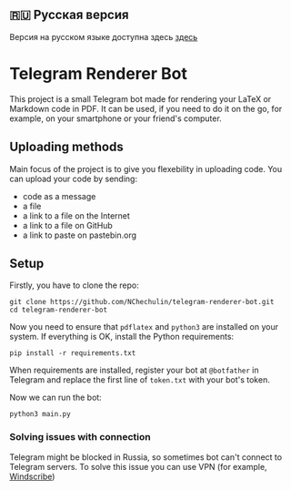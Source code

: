## :ru: Русская версия
Версия на русском языке доступна здесь [здесь](README.md)

# Telegram Renderer Bot

This project is a small Telegram bot made for rendering your LaTeX or Markdown code in PDF.
It can be used, if you need to do it on the go, for example, on your smartphone or your friend's computer.

## Uploading methods

Main focus of the project is to give you flexebility in uploading code.
You can upload your code by sending:
* code as a message
* a file
* a link to a file on the Internet
* a link to a file on GitHub
* a link to paste on pastebin.org

## Setup

Firstly, you have to clone the repo:
```
git clone https://github.com/NChechulin/telegram-renderer-bot.git
cd telegram-renderer-bot
```

Now you need to ensure that `pdflatex` and `python3` are installed on your system.
If everything is OK, install the Python requirements:
```
pip install -r requirements.txt
```

When requirements are installed, register your bot at `@botfather` in Telegram and replace the first line of `token.txt` with your bot's token.

Now we can run the bot:
```
python3 main.py
```

### Solving issues with connection

Telegram might be blocked in Russia, so sometimes bot can't connect to Telegram servers.
To solve this issue you can use VPN (for example, [Windscribe](https://windscribe.com))

